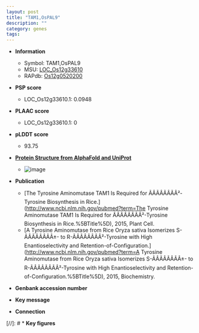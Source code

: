 ```yaml
---
layout: post
title: "TAM1,OsPAL9"
description: ""
category: genes
tags: 
---
```


* **Information**  
    + Symbol: TAM1,OsPAL9  
    + MSU: [LOC_Os12g33610](http://rice.plantbiology.msu.edu/cgi-bin/ORF_infopage.cgi?orf=LOC_Os12g33610)  
    + RAPdb: [Os12g0520200](http://rapdb.dna.affrc.go.jp/viewer/gbrowse_details/irgsp1?name=Os12g0520200)  

* **PSP score**  
    + LOC_Os12g33610.1: 0.0948 

* **PLAAC score**  
    + LOC_Os12g33610.1: 0 

* **pLDDT score**
    + 93.75

* **[Protein Structure from AlphaFold and UniProt](https://www.uniprot.org/uniprotkb/Q2QPR0/entry#structure)**
    + ![image](https://ricepsp.github.io/images/Q2/AF-Q2QPR0-F1.png)

* **Publication**  
    + [The Tyrosine Aminomutase TAM1 Is Required for ÃÂÃÂÃÂÃÂ²-Tyrosine Biosynthesis in Rice.](http://www.ncbi.nlm.nih.gov/pubmed?term=The Tyrosine Aminomutase TAM1 Is Required for ÃÂÃÂÃÂÃÂ²-Tyrosine Biosynthesis in Rice.%5BTitle%5D), 2015, Plant Cell.
    + [A Tyrosine Aminomutase from Rice Oryza sativa Isomerizes S-ÃÂÃÂÃÂÃÂ±- to R-ÃÂÃÂÃÂÃÂ²-Tyrosine with High Enantioselectivity and Retention-of-Configuration.](http://www.ncbi.nlm.nih.gov/pubmed?term=A Tyrosine Aminomutase from Rice Oryza sativa Isomerizes S-ÃÂÃÂÃÂÃÂ±- to R-ÃÂÃÂÃÂÃÂ²-Tyrosine with High Enantioselectivity and Retention-of-Configuration.%5BTitle%5D), 2015, Biochemistry.

* **Genbank accession number**  

* **Key message**  

* **Connection**  

[//]: # * **Key figures**  


